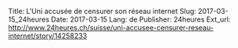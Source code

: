 Title: L'Uni accusée de censurer son réseau internet
Slug: 2017-03-15_24heures
Date: 2017-03-15
Lang: de
Publisher: 24heures
Ext_url: http://www.24heures.ch/suisse/uni-accusee-censurer-reseau-internet/story/14258233
